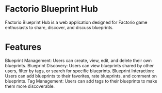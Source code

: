 # Factorio Blueprint Hub
Factorio Blueprint Hub is a web application designed for Factorio game enthusiasts to share, discover, and discuss blueprints.

# Features
Blueprint Management: Users can create, view, edit, and delete their own blueprints.
Blueprint Discovery: Users can view blueprints shared by other users, filter by tags, or search for specific blueprints.
Blueprint Interaction: Users can add blueprints to their favorites, rate blueprints, and comment on blueprints.
Tag Management: Users can add tags to their blueprints to make them more discoverable.
